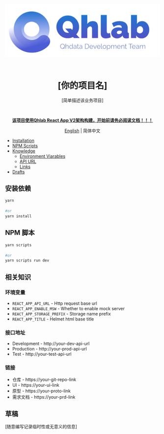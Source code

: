 <p align="center">
  <img src="src/assets/images/logo.png" alt="logo" width="550px" />
</p>

<br />
<h1 align="center">[你的项目名]</h1>

<p align="center">[简单描述该业务项目]</p>
<br />

<p align="center">
  <strong>
  <a href="https://github.com/QhlabTeam/cra-template-qhlab/tree/main/docs/latest/README.md">
  该项目使用Qhlab React App V2架构构建，开始前请务必阅读文档！！！
  </a>
  </strong>
</p>

<!-- 你可以删除多语言如果不需要的话 -->
<p align="center">
  <a href="README.md">English</a> | 简体中文
</p>

- [Installation](#installation)
- [NPM Scripts](#npm-scripts)
- [Knowledge](#knowledge)
  - [Environment Viarables](#environment-viarables)
  - [API URL](#api-url)
  - [Links](#links)
- [Drafts](#drafts)

## 安装依赖

```sh
yarn

#or
yarn install
```

## NPM 脚本

```sh
yarn scripts

#or
yarn scripts run dev
```

## 相关知识

### 环境变量

- `REACT_APP_API_URL` - Http request base url
- `REACT_APP_ENABLE_MSW` - Whether to enable mock server
- `REACT_APP_STORAGE_PREFIX` - Storage name prefix
- `REACT_APP_TITLE` - Helmet html base title

### 接口地址

- Development - http://your-dev-api-url
- Production - http://your-prod-api-url
- Test - http://your-test-api-url

### 链接

- 仓库 - https://your-git-repo-link
- UI - https://your-ui-link
- 原型 - https://your-proto-link
- 需求文档 - https://your-prd-link

## 草稿

[随意编写记录临时性或无意义的信息]
